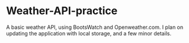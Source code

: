 # Weather-API-practice

A basic weather API, using BootsWatch and Openweather.com. I plan on updating the application with local storage, and a few minor details.
